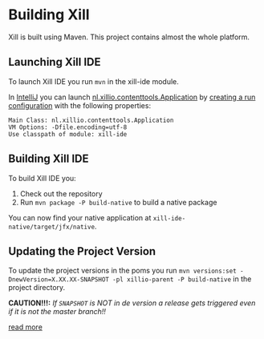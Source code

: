 Building Xill
=============

Xill is built using Maven. This project contains almost the whole
platform.

Launching Xill IDE
------------------
To launch Xill IDE you run `mvn` in the xill-ide module.

In [IntelliJ] you can launch [nl.xillio.contenttools.Application] by
[creating a run configuration] with the following properties:

    Main Class: nl.xillio.contenttools.Application
    VM Options: -Dfile.encoding=utf-8
    Use classpath of module: xill-ide

Building Xill IDE
-----------------
To build Xill IDE you:

1. Check out the repository
2. Run `mvn package -P build-native` to build a native package

You can now find your native application at `xill-ide-native/target/jfx/native`.

Updating the Project Version
----------------------------
To update the project versions in the poms you run 
`mvn versions:set -DnewVersion=X.XX.XX-SNAPSHOT -pl xillio-parent -P build-native` 
in the project directory. 

**CAUTION!!!:** *If `SNAPSHOT` is NOT in de version a release gets triggered even if it is not the master branch!!*

[read more](https://xillio.atlassian.net/wiki/spaces/DEV/pages/72657715/Creating+a+Release+with+master+release+Branches)

[xill-parent/pom.xml]: xill-parent/pom.xml
[nl.xillio.contenttools.Application]: xill-ide-launcher/src/main/java/nl/xillio/contenttools/Application.java
[IntelliJ]: https://www.jetbrains.com/idea/
[creating a run configuration]: https://www.jetbrains.com/help/idea/2016.1/creating-and-editing-run-debug-configurations.html
